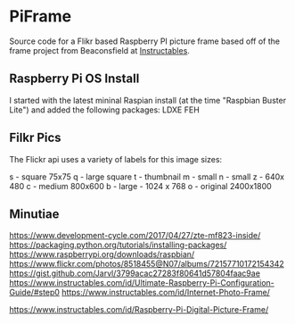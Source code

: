 # PiFrame
Source code for a Flikr based Raspberry PI picture frame based off of the frame project from Beaconsfield at [Instructables](https://www.instructables.com/id/Internet-Photo-Frame/).

## Raspberry Pi OS Install
I started with the latest mininal Raspian install (at the time "Raspbian Buster Lite") and added the following packages:
LDXE
FEH



## Filkr Pics
The Flickr api uses a variety of labels for this image sizes:

s - square 75x75
q - large square
t - thumbnail
m - small
n - small
z - 640x 480
c - medium 800x600
b - large - 1024 x 768
o - original 2400x1800

## Minutiae
https://www.development-cycle.com/2017/04/27/zte-mf823-inside/
https://packaging.python.org/tutorials/installing-packages/
https://www.raspberrypi.org/downloads/raspbian/
https://www.flickr.com/photos/8518455@N07/albums/72157710172154342
https://gist.github.com/Jarvl/3799acac27283f80641d57804faac9ae
https://www.instructables.com/id/Ultimate-Raspberry-Pi-Configuration-Guide/#step0
https://www.instructables.com/id/Internet-Photo-Frame/




https://www.instructables.com/id/Raspberry-Pi-Digital-Picture-Frame/